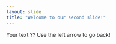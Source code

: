 ```yaml
---
layout: slide
title: "Welcome to our second slide!"
---
```

Your text
??
Use the left arrow to go back!
